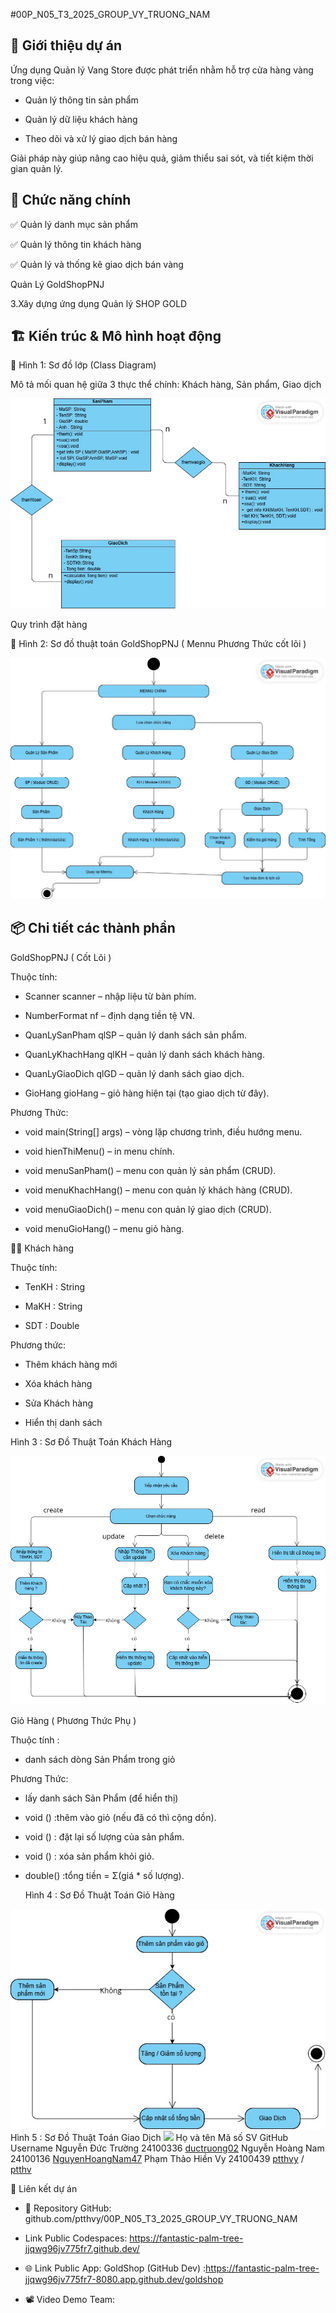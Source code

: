 #00P_N05_T3_2025_GROUP_VY_TRUONG_NAM

## 🔰 Giới thiệu dự án

Ứng dụng Quản lý Vang Store được phát triển nhằm hỗ trợ cửa hàng vàng trong việc:

- Quản lý thông tin sản phẩm

- Quản lý dữ liệu khách hàng

- Theo dõi và xử lý giao dịch bán hàng

Giải pháp này giúp nâng cao hiệu quả, giảm thiểu sai sót, và tiết kiệm thời gian quản lý.

## 🔧 Chức năng chính

✅ Quản lý danh mục sản phẩm

✅ Quản lý thông tin khách hàng

✅ Quản lý và thống kê giao dịch bán vàng

  Quản Lý GoldShopPNJ
  

3.Xây dựng ứng dụng Quản lý SHOP GOLD

## 🏗️ Kiến trúc & Mô hình hoạt động

🔹 Hình 1: Sơ đồ lớp (Class Diagram)

Mô tả mối quan hệ giữa 3 thực thể chính: Khách hàng, Sản phẩm, Giao dịch

<img src='Anh/SƠ ĐỒ CHỨC NĂNG.jpg'>

Quy trình đặt hàng 

🔹 Hình 2: Sơ đồ thuật toán GoldShopPNJ ( Mennu Phương Thức cốt lõi )

<img src='Anh/SODOTHUATTOAN3DOITUONG (1).jpg'>

## 📦 Chi tiết các thành phần

GoldShopPNJ ( Cốt Lõi )

Thuộc tính: 

- Scanner scanner – nhập liệu từ bàn phím.

-  NumberFormat nf – định dạng tiền tệ VN.

- QuanLySanPham qlSP – quản lý danh sách sản phẩm.

- QuanLyKhachHang qlKH – quản lý danh sách khách hàng.

-  QuanLyGiaoDich qlGD – quản lý danh sách giao dịch.

-  GioHang gioHang – giỏ hàng hiện tại (tạo giao dịch từ đây).

  Phương Thức:

 -  void main(String[] args) – vòng lặp chương trình, điều hướng menu.

 -  void hienThiMenu() – in menu chính.

 -   void menuSanPham() – menu con quản lý sản phẩm (CRUD).

 -   void menuKhachHang() – menu con quản lý khách hàng (CRUD).

 -   void menuGiaoDich() – menu con  quản lý giao dịch (CRUD).

 -    void menuGioHang() – menu giỏ hàng.



🧍‍♂️ Khách hàng

Thuộc tính:

- TenKH : String

- MaKH : String

- SDT : Double

Phương thức:

- Thêm khách hàng mới

- Xóa khách hàng

- Sửa Khách hàng

- Hiển thị danh sách

Hình 3 : Sơ Đồ Thuật Toán Khách Hàng 

  <img src="Anh/SODOTHUATTIANKHACHHANG.jpg" alt="Sơ đồ thuật toán khách hàng " width="600">
  

  Giỏ Hàng ( Phương Thức Phụ )

Thuộc tính :

- danh sách dòng Sản Phẩm trong giỏ

Phương Thức:

- lấy danh sách Sản Phẩm (để hiển thị)

- void () :thêm vào giỏ (nếu đã có thì cộng dồn).

- void () : đặt lại số lượng của sản phẩm.

- void () : xóa sản phẩm khỏi giỏ.

- double() :tổng tiền = Σ(giá * số lượng).

  Hình 4 : Sơ Đồ Thuật Toán Giỏ Hàng
  
 <img src="Anh/SODOTHUATTOANGIOHANG.jpg" alt="Sơ đồ thuật toán giỏ hàng " width="600">
  Hình 5 : Sơ Đồ Thuật Toán Giao Dịch
  <img src="![Sơ Đồ Thuật Toán Giao Dịch](https://github.com/user-attachments/assets/58925103-824c-4b6e-9ccb-05791f86b210)>


 



✅ Kết luận

- Ứng dụng Quản lý SHOP GOLD mang lại một giải pháp hiệu quả cho cửa hàng vàng, giúp:

- Tối ưu hóa hoạt động quản lý

- Tăng tính chuyên nghiệp

- Đảm bảo chính xác và minh bạch trong giao dịch

  👨‍💻 Thành viên nhóm


| Họ và tên             | Mã số SV  | GitHub Username         |
|------------------------|-----------|--------------------------|
| Nguyễn Đức Trường      | 24100336  | [ductruong02](https://github.com/ductruong02) |
| Nguyễn Hoàng Nam       | 24100136  | [NguyenHoangNam47](https://github.com/NguyenHoangNam47) |
| Phạm Thảo Hiền Vy      | 24100439  | [ptthvy](https://github.com/ptthvy) / [ptthv](https://github.com/ptthv) |

🔗 Liên kết dự án

- 📁 Repository GitHub:
github.com/ptthvy/00P_N05_T3_2025_GROUP_VY_TRUONG_NAM

- Link Public Codespaces: https://fantastic-palm-tree-jjqwg96jv775fr7.github.dev/
  
- 🌐 Link Public App:
GoldShop (GitHub Dev) :https://fantastic-palm-tree-jjqwg96jv775fr7-8080.app.github.dev/goldshop

- 📽️ Video Demo Team:
